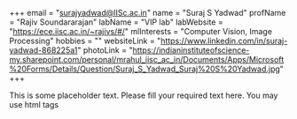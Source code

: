 +++
email = "surajyadwad@IISc.ac.in"
name = "Suraj S Yadwad"
profName = "Rajiv Soundararajan"
labName = "VIP lab"
labWebsite = "https://ece.iisc.ac.in/~rajivs/#/"
mlInterests = "Computer Vision, Image Processing"
hobbies = ""
websiteLink = "https://www.linkedin.com/in/suraj-yadwad-868225a1"
photoLink = "https://indianinstituteofscience-my.sharepoint.com/personal/mrahul_iisc_ac_in/Documents/Apps/Microsoft%20Forms/Details/Question/Suraj_S_Yadwad_Suraj%20S%20Yadwad.jpg"
+++

This is some placeholder text. Please fill your required text here. You may use html tags